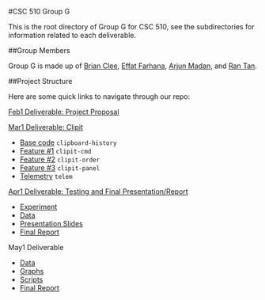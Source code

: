 #CSC 510 Group G

This is the root directory of Group G for CSC 510, see the subdirectories for information related to each deliverable.

##Group Members

Group G is made up of [Brian Clee](https://github.com/cleebp), [Effat Farhana](https://github.com/effat), [Arjun Madan](https://github.com/trueblue2704), and [Ran Tan](https://github.com/reachspirit).

##Project Structure

Here are some quick links to navigate through our repo:

[Feb1 Deliverable: Project Proposal](https://github.com/cleebp/csc-510-group-g/blob/master/feb1/report.pdf)

[Mar1 Deliverable: Clipit](https://github.com/cleebp/csc-510-group-g/tree/master/mar1)
- [Base code](https://github.com/cleebp/csc-510-group-g/tree/master/mar1/base) `clipboard-history`
- [Feature #1](https://github.com/cleebp/csc-510-group-g/tree/master/mar1/clipit-cmd) `clipit-cmd`
- [Feature #2](https://github.com/cleebp/csc-510-group-g/tree/master/mar1/clipit-order) `clipit-order`
- [Feature #3](https://github.com/cleebp/csc-510-group-g/tree/master/mar1/clipit-panel) `clipit-panel`
- [Telemetry](https://github.com/cleebp/csc-510-group-g/tree/master/mar1/telem) `telem`

[Apr1 Deliverable: Testing and Final Presentation/Report](https://github.com/cleebp/csc-510-group-g/tree/master/apr1)
- [Experiment](https://github.com/cleebp/csc-510-group-g/tree/master/apr1/experiment)
- [Data](https://github.com/cleebp/csc-510-group-g/tree/master/apr1/experiment/data)
- [Presentation Slides](https://github.com/cleebp/csc-510-group-g/blob/master/apr1/presentation/presentation.pdf)
- [Final Report](https://github.com/cleebp/csc-510-group-g/blob/master/apr1/report/report.pdf)

May1 Deliverable
- [Data](https://github.com/cleebp/csc-510-group-g/tree/master/may1/data)
- [Graphs](https://github.com/cleebp/csc-510-group-g/blob/master/may1/rstuff)
- [Scripts](https://github.com/cleebp/csc-510-group-g/blob/master/may1/scripts)
- [Final Report](https://github.com/cleebp/csc-510-group-g/blob/master/may1/report/report.pdf) 
